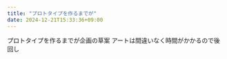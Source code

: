 ```yaml
---
title: "プロトタイプを作るまでが"
date: 2024-12-21T15:33:36+09:00
---
```

プロトタイプを作るまでが企画の草案
アートは間違いなく時間がかかるので後回し

